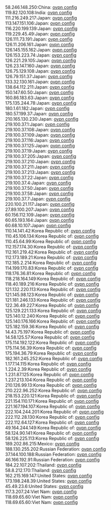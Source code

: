 58.246.148.250:China: [ovpn config](vpn/58_246_148_250.ovpn)  
119.82.120.108:India: [ovpn config](vpn/119_82_120_108.ovpn)  
111.216.249.217:Japan: [ovpn config](vpn/111_216_249_217.ovpn)  
113.147.151.106:Japan: [ovpn config](vpn/113_147_151_106.ovpn)  
116.220.199.139:Japan: [ovpn config](vpn/116_220_199_139.ovpn)  
119.229.45.49:Japan: [ovpn config](vpn/119_229_45_49.ovpn)  
126.111.73.191:Japan: [ovpn config](vpn/126_111_73_191.ovpn)  
126.11.206.161:Japan: [ovpn config](vpn/126_11_206_161.ovpn)  
126.145.155.162:Japan: [ovpn config](vpn/126_145_155_162.ovpn)  
126.153.223.74:Japan: [ovpn config](vpn/126_153_223_74.ovpn)  
126.221.29.105:Japan: [ovpn config](vpn/126_221_29_105.ovpn)  
126.23.147.160:Japan: [ovpn config](vpn/126_23_147_160.ovpn)  
126.75.129.108:Japan: [ovpn config](vpn/126_75_129_108.ovpn)  
126.79.151.37:Japan: [ovpn config](vpn/126_79_151_37.ovpn)  
133.32.130.161:Japan: [ovpn config](vpn/133_32_130_161.ovpn)  
138.64.112.211:Japan: [ovpn config](vpn/138_64_112_211.ovpn)  
150.147.60.50:Japan: [ovpn config](vpn/150_147_60_50.ovpn)  
160.86.183.63:Japan: [ovpn config](vpn/160_86_183_63.ovpn)  
175.135.244.78:Japan: [ovpn config](vpn/175_135_244_78.ovpn)  
180.1.61.182:Japan: [ovpn config](vpn/180_1_61_182.ovpn)  
180.57.199.37:Japan: [ovpn config](vpn/180_57_199_37.ovpn)  
210.165.130.230:Japan: [ovpn config](vpn/210_165_130_230.ovpn)  
219.100.37.1:Japan: [ovpn config](vpn/219_100_37_1.ovpn)  
219.100.37.108:Japan: [ovpn config](vpn/219_100_37_108.ovpn)  
219.100.37.109:Japan: [ovpn config](vpn/219_100_37_109.ovpn)  
219.100.37.116:Japan: [ovpn config](vpn/219_100_37_116.ovpn)  
219.100.37.125:Japan: [ovpn config](vpn/219_100_37_125.ovpn)  
219.100.37.19:Japan: [ovpn config](vpn/219_100_37_19.ovpn)  
219.100.37.205:Japan: [ovpn config](vpn/219_100_37_205.ovpn)  
219.100.37.210:Japan: [ovpn config](vpn/219_100_37_210.ovpn)  
219.100.37.211:Japan: [ovpn config](vpn/219_100_37_211.ovpn)  
219.100.37.213:Japan: [ovpn config](vpn/219_100_37_213.ovpn)  
219.100.37.22:Japan: [ovpn config](vpn/219_100_37_22.ovpn)  
219.100.37.4:Japan: [ovpn config](vpn/219_100_37_4.ovpn)  
219.100.37.50:Japan: [ovpn config](vpn/219_100_37_50.ovpn)  
219.100.37.58:Japan: [ovpn config](vpn/219_100_37_58.ovpn)  
219.100.37.7:Japan: [ovpn config](vpn/219_100_37_7.ovpn)  
220.100.21.117:Japan: [ovpn config](vpn/220_100_21_117.ovpn)  
27.89.100.207:Japan: [ovpn config](vpn/27_89_100_207.ovpn)  
60.156.112.109:Japan: [ovpn config](vpn/60_156_112_109.ovpn)  
60.65.193.164:Japan: [ovpn config](vpn/60_65_193_164.ovpn)  
60.68.10.107:Japan: [ovpn config](vpn/60_68_10_107.ovpn)  
110.14.141.42:Korea Republic of: [ovpn config](vpn/110_14_141_42.ovpn)  
110.45.106.134:Korea Republic of: [ovpn config](vpn/110_45_106_134.ovpn)  
110.45.64.99:Korea Republic of: [ovpn config](vpn/110_45_64_99.ovpn)  
112.157.174.30:Korea Republic of: [ovpn config](vpn/112_157_174_30.ovpn)  
112.161.219.42:Korea Republic of: [ovpn config](vpn/112_161_219_42.ovpn)  
112.173.189.21:Korea Republic of: [ovpn config](vpn/112_173_189_21.ovpn)  
112.185.2.214:Korea Republic of: [ovpn config](vpn/112_185_2_214.ovpn)  
114.199.170.83:Korea Republic of: [ovpn config](vpn/114_199_170_83.ovpn)  
118.176.36.81:Korea Republic of: [ovpn config](vpn/118_176_36_81.ovpn)  
118.218.164.149:Korea Republic of: [ovpn config](vpn/118_218_164_149.ovpn)  
118.40.189.216:Korea Republic of: [ovpn config](vpn/118_40_189_216.ovpn)  
121.132.220.113:Korea Republic of: [ovpn config](vpn/121_132_220_113.ovpn)  
121.145.98.123:Korea Republic of: [ovpn config](vpn/121_145_98_123.ovpn)  
121.181.246.133:Korea Republic of: [ovpn config](vpn/121_181_246_133.ovpn)  
122.36.49.227:Korea Republic of: [ovpn config](vpn/122_36_49_227.ovpn)  
125.129.221.133:Korea Republic of: [ovpn config](vpn/125_129_221_133.ovpn)  
125.140.12.240:Korea Republic of: [ovpn config](vpn/125_140_12_240.ovpn)  
125.140.176.166:Korea Republic of: [ovpn config](vpn/125_140_176_166.ovpn)  
125.182.159.36:Korea Republic of: [ovpn config](vpn/125_182_159_36.ovpn)  
14.43.75.197:Korea Republic of: [ovpn config](vpn/14_43_75_197.ovpn)  
14.58.125.57:Korea Republic of: [ovpn config](vpn/14_58_125_57.ovpn)  
175.114.192.122:Korea Republic of: [ovpn config](vpn/175_114_192_122.ovpn)  
175.114.56.39:Korea Republic of: [ovpn config](vpn/175_114_56_39.ovpn)  
175.194.36.79:Korea Republic of: [ovpn config](vpn/175_194_36_79.ovpn)  
182.161.245.252:Korea Republic of: [ovpn config](vpn/182_161_245_252.ovpn)  
1.177.14.115:Korea Republic of: [ovpn config](vpn/1_177_14_115.ovpn)  
1.224.2.39:Korea Republic of: [ovpn config](vpn/1_224_2_39.ovpn)  
1.231.87.125:Korea Republic of: [ovpn config](vpn/1_231_87_125.ovpn)  
1.237.213.104:Korea Republic of: [ovpn config](vpn/1_237_213_104.ovpn)  
210.126.99.13:Korea Republic of: [ovpn config](vpn/210_126_99_13.ovpn)  
210.222.96.252:Korea Republic of: [ovpn config](vpn/210_222_96_252.ovpn)  
218.153.220.121:Korea Republic of: [ovpn config](vpn/218_153_220_121.ovpn)  
221.154.110.171:Korea Republic of: [ovpn config](vpn/221_154_110_171.ovpn)  
221.167.194.107:Korea Republic of: [ovpn config](vpn/221_167_194_107.ovpn)  
222.104.244.201:Korea Republic of: [ovpn config](vpn/222_104_244_201.ovpn)  
222.112.28.130:Korea Republic of: [ovpn config](vpn/222_112_28_130.ovpn)  
222.112.64.127:Korea Republic of: [ovpn config](vpn/222_112_64_127.ovpn)  
49.164.244.149:Korea Republic of: [ovpn config](vpn/49_164_244_149.ovpn)  
58.124.90.141:Korea Republic of: [ovpn config](vpn/58_124_90_141.ovpn)  
58.126.225.113:Korea Republic of: [ovpn config](vpn/58_126_225_113.ovpn)  
189.202.86.215:Mexico: [ovpn config](vpn/189_202_86_215.ovpn)  
188.130.255.202:Russian Federation: [ovpn config](vpn/188_130_255_202.ovpn)  
37.144.100.188:Russian Federation: [ovpn config](vpn/37_144_100_188.ovpn)  
46.166.192.91:Russian Federation: [ovpn config](vpn/46_166_192_91.ovpn)  
184.22.107.202:Thailand: [ovpn config](vpn/184_22_107_202.ovpn)  
58.8.212.170:Thailand: [ovpn config](vpn/58_8_212_170.ovpn)  
162.215.169.147:United States: [ovpn config](vpn/162_215_169_147.ovpn)  
173.198.248.39:United States: [ovpn config](vpn/173_198_248_39.ovpn)  
45.49.23.6:United States: [ovpn config](vpn/45_49_23_6.ovpn)  
117.3.207.24:Viet Nam: [ovpn config](vpn/117_3_207_24.ovpn)  
118.69.65.60:Viet Nam: [ovpn config](vpn/118_69_65_60.ovpn)  
118.69.65.60:Viet Nam: [ovpn config](vpn/118_69_65_60.ovpn)  
